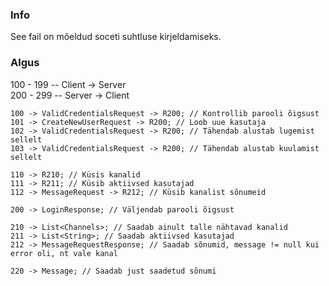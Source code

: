 ### Info
See fail on mõeldud soceti suhtluse kirjeldamiseks.
### Algus
100 - 199 -- Client -> Server  
200 - 299 -- Server -> Client
````
100 -> ValidCredentialsRequest -> R200; // Kontrollib parooli õigsust
101 -> CreateNewUserRequest -> R200; // Loob uue kasutaja
102 -> ValidCredentialsRequest -> R200; // Tähendab alustab lugemist sellelt
103 -> ValidCredentialsRequest -> R200; // Tähendab alustab kuulamist sellelt

110 -> R210; // Küsis kanalid
111 -> R211; // Küsib aktiivsed kasutajad
112 -> MessageRequest -> R212; // Küsib kanalist sõnumeid

200 -> LoginResponse; // Väljendab parooli õigsust

210 -> List<Channels>; // Saadab ainult talle nähtavad kanalid
211 -> List<String>; // Saadab aktiivsed kasutajad
212 -> MessageRequestResponse; // Saadab sõnumid, message != null kui error oli, nt vale kanal

220 -> Message; // Saadab just saadetud sõnumi
````